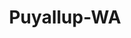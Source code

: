 ---
title: Puyallup-WA
slug: puyallup-wa
f_state:
- cms/state/washington.md
f_locations:
- cms/payday-loan/advance-america-2517.md
- cms/payday-loan/advance-america-2518.md
- cms/payday-loan/advance-america-2564.md
- cms/payday-loan/advance-cash-3224.md
- cms/payday-loan/allied-cash-advance-3968.md
- cms/payday-loan/allied-cash-advance-3975.md
- cms/payday-loan/cash-it-inc-7764.md
- cms/payday-loan/cash-it-inc-7766.md
- cms/payday-loan/cash-it-inc-7767.md
- cms/payday-loan/cash-it-inc-7768.md
- cms/payday-loan/cash-it-inc-7771.md
- cms/payday-loan/cash-store-8615.md
- cms/payday-loan/checkmate-14321.md
- cms/payday-loan/checkmate-14342.md
- cms/payday-loan/christina-th-urman-14980.md
- cms/payday-loan/express-financial-centers-17159.md
- cms/payday-loan/instant-cash-19628.md
- cms/payday-loan/instant-cash-19630.md
- cms/payday-loan/monetary-management-of-ca-inc-21068.md
- cms/payday-loan/rent-a-center-25945.md
updated-on: '2024-05-30T13:41:28.615Z'
created-on: '2024-05-30T13:41:28.615Z'
published-on: '2024-05-30T13:54:32.469Z'
f_city: Puyallup
layout: '[city].html'
tags: city
---